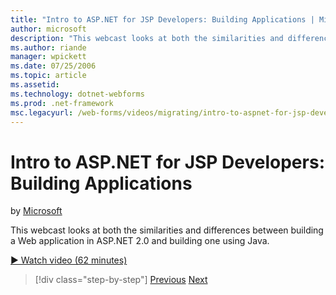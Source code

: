 ```yaml
---
title: "Intro to ASP.NET for JSP Developers: Building Applications | Microsoft Docs"
author: microsoft
description: "This webcast looks at both the similarities and differences between building a Web application in ASP.NET 2.0 and building one using Java."
ms.author: riande
manager: wpickett
ms.date: 07/25/2006
ms.topic: article
ms.assetid: 
ms.technology: dotnet-webforms
ms.prod: .net-framework
msc.legacyurl: /web-forms/videos/migrating/intro-to-aspnet-for-jsp-developers-building-applications
---
```

Intro to ASP.NET for JSP Developers: Building Applications
====================
by [Microsoft](https://github.com/microsoft)

This webcast looks at both the similarities and differences between building a Web application in ASP.NET 2.0 and building one using Java.

[&#9654; Watch video (62 minutes)](https://channel9.msdn.com/Blogs/ASP-NET-Site-Videos/intro-to-aspnet-for-jsp-developers-building-applications)

>[!div class="step-by-step"]
[Previous](intro-to-aspnet-for-jsp-developers-welcome-to-aspnet-20.md)
[Next](intro-to-aspnet-for-coldfusion-developers-adding-aspnet-to-your-repertoire.md)